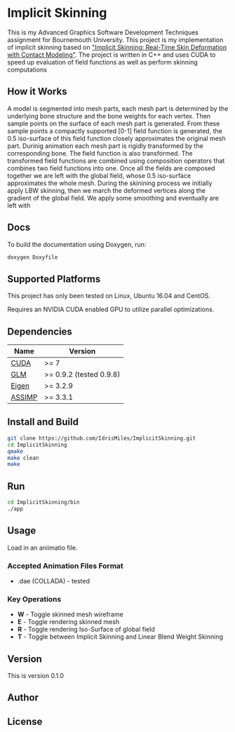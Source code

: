 # Implicit Skinning
This is my Advanced Graphics Software Development Techniques assignment for Bournemouth University.
This project is my implementation of implicit skinning based on ["Implicit Skinning: Real-Time Skin Deformation with Contact Modeling"](http://rodolphe-vaillant.fr/pivotx/templates/projects/implicit_skinning/implicit_skinning.pdf). 
The project is written in C++ and uses CUDA to speed up evaluation of field functions as well as perform skinning computations
## How it Works
A model is segmented into mesh parts, each mesh part is determined by the underlying bone structure and the bone weights for each vertex. 
Then sample points on the surface of each mesh part is generated. 
From these sample points a compactly supported [0-1] field function is generated, the 0.5 iso-surface of this field function closely approximates the original mesh part.
Durinig animation each mesh part is rigidly transformed by the corresponding bone. The field function is also transformed.
The transformed field functions are combined using composition operators that combines two field functions into one.
Once all the fields are composed together we are left with the global field, whose 0.5 iso-surface approximates the whole mesh.
During the skinining process we initially apply LBW skinning, then we march the deformed vertices along the gradient of the global field.
We apply some smoothing and eventually are left with  


## Docs
To build the documentation using Doxygen, run:
```bash
doxygen Doxyfile
```

## Supported Platforms
This project has only been tested on Linux, Ubuntu 16.04 and CentOS.

Requires an NVIDIA CUDA enabled GPU to utilize parallel optimizations.


## Dependencies
| **Name** | **Version** |
| ---- | ------- |
| [CUDA](https://developer.nvidia.com/cuda-downloads) | >= 7 |
| [GLM](http://glm.g-truc.net/0.9.8/index.html)| >= 0.9.2 (tested 0.9.8) |
| [Eigen](http://eigen.tuxfamily.org/index.php?title=Main_Page)| >= 3.2.9 |
| [ASSIMP](http://www.assimp.org/) | >= 3.3.1 |


## Install and Build
```bash
git clone https://github.com/IdrisMiles/ImplicitSkinning.git
cd ImplicitSkinning
qmake
make clean
make
```

## Run
```bash
cd ImplicitSkinning/bin
./app
```

## Usage
Load in an aniimatio file.
### Accepted Animation Files Format
* .dae (COLLADA) - tested
### Key Operations
* **W** - Toggle skinned mesh wireframe
* **E** - Toggle rendering skinned mesh
* **R** - Toggle rendering Iso-Surface of global field
* **T** - Toggle between Implicit Skinning and Linear Blend Weight Skinning

## Version
This is version 0.1.0

## Author

## License
